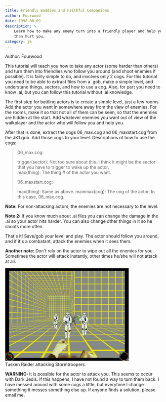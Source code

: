 ```yaml
---
title: Friendly Baddies and Faithful Companions
author: Fourwood
date: 1998-08-09
description: >
    Learn how to make any enemy turn into a friendly player and help you rather 
    than hurt you.
category: jk
---
```


Author: Fourwood

This tutorial will teach you how to take any actor (some harder than
others) and turn them into friendlies who follow you around (and shoot
enemies if possible). It is fairly simple to do, and involves only 2
cogs. For this tutorial you need to be able to extract files from a
.gob, make a simple level, and understand things, sectors, and how to
use a cog. Also, for part you need to know .ai, but you can follow this
tutorial without .ai knowledge.

The first step for battling actors is to create a simple level, just a
few rooms. Add the actor you want in somewhere away from the view of
enemies. For the rooms, make it so that not all of them can be seen, so
that the enemies are hidden at the start. Add whatever enemies you want
out of view of the walkplayer and the actor who will follow you and help
you.

After that is done, extract the cogs 06\_max.cog and 06\_maxstart.cog
from the JK1.gob. Add those cogs to your level. Descriptions of how to
use the cogs:

> <span class="tutorial-red">06\_max.cog:</span>
>
> trigger(sector): Not too sure about this.  I think it might be the
> sector that you have to trigger to wake up the actor.  
> max(thing): The thing \# of the actor you want.  
>   
> <span class="tutorial-red">06\_maxstart.cog:</span>
> 
> max(thing): Same as above.  mainmax(cog): The cog of the actor. In this case, 
> 06\_max.cog.

**Note:** For non-attacking actors, the
enemies are not necessary to the level.

**Note 2:** If you know much about .ai
files you can change the damage in the .ai so your actor hits harder.
You can also change other things in it so he shoots more often.

That's it\! Save/gob your level and play. The actor should follow you
around, and if it's a combatant, attack the enemies when it sees them.

**Another note:** Don't rely on the actor
to wipe out all the enemies for you. Sometimes the actor will attack
instantly, other times he/she will not attack at all.

![](Jshot010.jpg)  
Tusken Raider attacking Stormtroopers.

**WARNING:** It is possible for the actor
to attack you. This seems to occur with Dark Jedis. If this happens, I
have not found a way to turn them back. I have messed around with some
cogs a little, but everytime I change something it messes something else
up. If anyone finds a solution, please email me.
